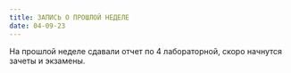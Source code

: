 ```yaml
---
title: ЗАПИСЬ О ПРОШЛОЙ НЕДЕЛЕ
date: 04-09-23
---
```

На прошлой неделе сдавали отчет по 4 лабораторной, скоро начнутся зачеты и экзамены.